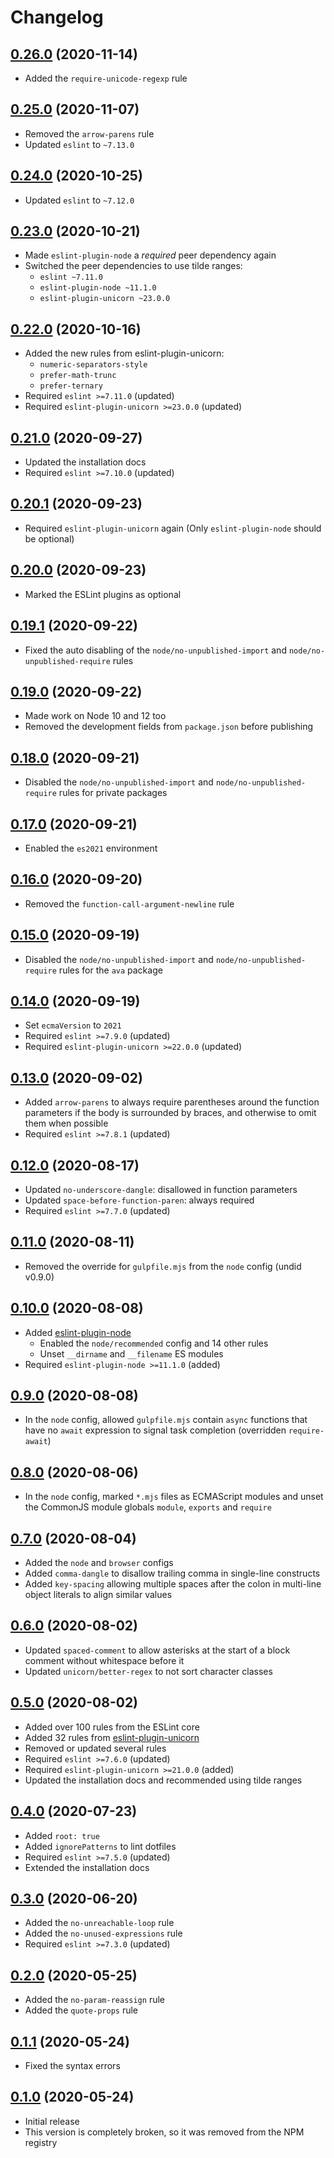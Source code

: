 # Changelog

## [0.26.0] (2020-11-14)
* Added the `require-unicode-regexp` rule

## [0.25.0] (2020-11-07)
* Removed the `arrow-parens` rule
* Updated `eslint` to `~7.13.0`

## [0.24.0] (2020-10-25)
* Updated `eslint` to `~7.12.0`

## [0.23.0] (2020-10-21)
* Made `eslint-plugin-node` a _required_ peer dependency again
* Switched the peer dependencies to use tilde ranges:
	* `eslint ~7.11.0`
	* `eslint-plugin-node ~11.1.0`
	* `eslint-plugin-unicorn ~23.0.0`

## [0.22.0] (2020-10-16)
* Added the new rules from eslint-plugin-unicorn:
	* `numeric-separators-style`
	* `prefer-math-trunc`
	* `prefer-ternary`
* Required `eslint >=7.11.0` (updated)
* Required `eslint-plugin-unicorn >=23.0.0` (updated)

## [0.21.0] (2020-09-27)
* Updated the installation docs
* Required `eslint >=7.10.0` (updated)

## [0.20.1] (2020-09-23)
* Required `eslint-plugin-unicorn` again
  (Only `eslint-plugin-node` should be optional)

## [0.20.0] (2020-09-23)
* Marked the ESLint plugins as optional

## [0.19.1] (2020-09-22)
* Fixed the auto disabling of the `node/no-unpublished-import`
  and `node/no-unpublished-require` rules

## [0.19.0] (2020-09-22)
* Made work on Node&nbsp;10 and&nbsp;12 too
* Removed the development fields from `package.json` before publishing

## [0.18.0] (2020-09-21)
* Disabled the `node/no-unpublished-import`
  and `node/no-unpublished-require` rules for private packages

## [0.17.0] (2020-09-21)
* Enabled the `es2021` environment

## [0.16.0] (2020-09-20)
* Removed the `function-call-argument-newline` rule

## [0.15.0] (2020-09-19)
* Disabled the `node/no-unpublished-import`
  and `node/no-unpublished-require` rules for the `ava` package

## [0.14.0] (2020-09-19)
* Set `ecmaVersion` to `2021`
* Required `eslint >=7.9.0` (updated)
* Required `eslint-plugin-unicorn >=22.0.0` (updated)

## [0.13.0] (2020-09-02)
* Added `arrow-parens` to always require parentheses
  around the function parameters if the body is surrounded by braces,
  and otherwise to omit them when possible
* Required `eslint >=7.8.1` (updated)

## [0.12.0] (2020-08-17)
* Updated `no-underscore-dangle`: disallowed in function parameters
* Updated `space-before-function-paren`: always required
* Required `eslint >=7.7.0` (updated)

## [0.11.0] (2020-08-11)
* Removed the override for `gulpfile.mjs` from the `node` config (undid v0.9.0)

## [0.10.0] (2020-08-08)
* Added [eslint-plugin-node]
	* Enabled the `node/recommended` config and 14 other rules
	* Unset `__dirname` and `__filename` ES modules
* Required `eslint-plugin-node >=11.1.0` (added)

## [0.9.0] (2020-08-08)
* In the `node` config, allowed `gulpfile.mjs` contain `async` functions
  that have no `await` expression to signal task completion
  (overridden `require-await`)

## [0.8.0] (2020-08-06)
* In the `node` config, marked `*.mjs` files as ECMAScript modules
  and unset the CommonJS module globals `module`, `exports` and `require`

## [0.7.0] (2020-08-04)
* Added the `node` and `browser` configs
* Added `comma-dangle` to disallow trailing comma in single-line constructs
* Added `key-spacing` allowing multiple spaces after the colon
  in multi-line object literals to align similar values

## [0.6.0] (2020-08-02)
* Updated `spaced-comment` to allow asterisks at the start of a block comment
  without whitespace before it
* Updated `unicorn/better-regex` to not sort character classes

## [0.5.0] (2020-08-02)
* Added over 100 rules from the ESLint core
* Added 32 rules from [eslint-plugin-unicorn]
* Removed or updated several rules
* Required `eslint >=7.6.0` (updated)
* Required `eslint-plugin-unicorn >=21.0.0` (added)
* Updated the installation docs and recommended using tilde ranges

## [0.4.0] (2020-07-23)
* Added `root: true`
* Added `ignorePatterns` to lint dotfiles
* Required `eslint >=7.5.0` (updated)
* Extended the installation docs

## [0.3.0] (2020-06-20)
* Added the `no-unreachable-loop` rule
* Added the `no-unused-expressions` rule
* Required `eslint >=7.3.0` (updated)

## [0.2.0] (2020-05-25)
* Added the `no-param-reassign` rule
* Added the `quote-props` rule

## [0.1.1] (2020-05-24)
* Fixed the syntax errors

## [0.1.0] (2020-05-24)
* Initial release
* This version is completely broken, so it was removed from the NPM registry

[eslint-plugin-node]: https://github.com/mysticatea/eslint-plugin-node
[eslint-plugin-unicorn]: https://github.com/sindresorhus/eslint-plugin-unicorn

[0.26.0]: https://github.com/valtlai/eslint-config/compare/v0.25.0...v0.26.0
[0.25.0]: https://github.com/valtlai/eslint-config/compare/v0.24.0...v0.25.0
[0.24.0]: https://github.com/valtlai/eslint-config/compare/v0.23.0...v0.24.0
[0.23.0]: https://github.com/valtlai/eslint-config/compare/v0.22.0...v0.23.0
[0.22.0]: https://github.com/valtlai/eslint-config/compare/v0.21.0...v0.22.0
[0.21.0]: https://github.com/valtlai/eslint-config/compare/v0.20.1...v0.21.0
[0.20.1]: https://github.com/valtlai/eslint-config/compare/v0.20.0...v0.20.1
[0.20.0]: https://github.com/valtlai/eslint-config/compare/v0.19.1...v0.20.0
[0.19.1]: https://github.com/valtlai/eslint-config/compare/v0.19.0...v0.19.1
[0.19.0]: https://github.com/valtlai/eslint-config/compare/v0.18.0...v0.19.0
[0.18.0]: https://github.com/valtlai/eslint-config/compare/v0.17.0...v0.18.0
[0.17.0]: https://github.com/valtlai/eslint-config/compare/v0.16.0...v0.17.0
[0.16.0]: https://github.com/valtlai/eslint-config/compare/v0.15.0...v0.16.0
[0.15.0]: https://github.com/valtlai/eslint-config/compare/v0.14.0...v0.15.0
[0.14.0]: https://github.com/valtlai/eslint-config/compare/v0.13.0...v0.14.0
[0.13.0]: https://github.com/valtlai/eslint-config/compare/v0.12.0...v0.13.0
[0.12.0]: https://github.com/valtlai/eslint-config/compare/v0.11.0...v0.12.0
[0.11.0]: https://github.com/valtlai/eslint-config/compare/v0.10.0...v0.11.0
[0.10.0]: https://github.com/valtlai/eslint-config/compare/v0.9.0...v0.10.0
[0.9.0]: https://github.com/valtlai/eslint-config/compare/v0.8.0...v0.9.0
[0.8.0]: https://github.com/valtlai/eslint-config/compare/v0.7.0...v0.8.0
[0.7.0]: https://github.com/valtlai/eslint-config/compare/v0.6.0...v0.7.0
[0.6.0]: https://github.com/valtlai/eslint-config/compare/v0.5.0...v0.6.0
[0.5.0]: https://github.com/valtlai/eslint-config/compare/v0.4.0...v0.5.0
[0.4.0]: https://github.com/valtlai/eslint-config/compare/v0.3.0...v0.4.0
[0.3.0]: https://github.com/valtlai/eslint-config/compare/v0.2.0...v0.3.0
[0.2.0]: https://github.com/valtlai/eslint-config/compare/v0.1.1...v0.2.0
[0.1.1]: https://github.com/valtlai/eslint-config/compare/v0.1.0...v0.1.1
[0.1.0]: https://github.com/valtlai/eslint-config/releases/tag/v0.1.0
